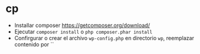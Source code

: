 # cp

- Installar composer https://getcomposer.org/download/
- Ejecutar `composer install` o `php composer.phar install`
- Confirgurar o crear el archivo `wp-config.php` en directorio `wp`, reemplazar contenido por ``
<?php
require dirname (dirname(__FILE__)) . '/wp-config.php';
``
- En `wp-config.php`, configurar las credenciales MySql.